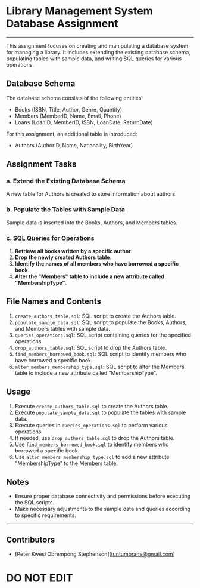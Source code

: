 # Library Management System Database Assignment
---
This assignment focuses on creating and manipulating a database system for managing a library. It includes extending the existing database schema, populating tables with sample data, and writing SQL queries for various operations.

## Database Schema

The database schema consists of the following entities:

- Books (ISBN, Title, Author, Genre, Quantity)
- Members (MemberID, Name, Email, Phone)
- Loans (LoanID, MemberID, ISBN, LoanDate, ReturnDate)

For this assignment, an additional table is introduced:

- Authors (AuthorID, Name, Nationality, BirthYear)

## Assignment Tasks

### a. Extend the Existing Database Schema

A new table for Authors is created to store information about authors.

### b. Populate the Tables with Sample Data

Sample data is inserted into the Books, Authors, and Members tables.

### c. SQL Queries for Operations

1. **Retrieve all books written by a specific author**.
2. **Drop the newly created Authors table**.
3. **Identify the names of all members who have borrowed a specific book**.
4. **Alter the "Members" table to include a new attribute called "MembershipType"**.

## File Names and Contents

1. `create_authors_table.sql`: SQL script to create the Authors table.
2. `populate_sample_data.sql`: SQL script to populate the Books, Authors, and Members tables with sample data.
3. `queries_operations.sql`: SQL script containing queries for the specified operations.
4. `drop_authors_table.sql`: SQL script to drop the Authors table.
5. `find_members_borrowed_book.sql`: SQL script to identify members who have borrowed a specific book.
6. `alter_members_membership_type.sql`: SQL script to alter the Members table to include a new attribute called "MembershipType".

## Usage

1. Execute `create_authors_table.sql` to create the Authors table.
2. Execute `populate_sample_data.sql` to populate the tables with sample data.
3. Execute queries in `queries_operations.sql` to perform various operations.
4. If needed, use `drop_authors_table.sql` to drop the Authors table.
5. Use `find_members_borrowed_book.sql` to identify members who borrowed a specific book.
6. Use `alter_members_membership_type.sql` to add a new attribute "MembershipType" to the Members table.

## Notes

- Ensure proper database connectivity and permissions before executing the SQL scripts.
- Make necessary adjustments to the sample data and queries according to specific requirements.
---
## Contributors

- [Peter Kwesi Obrempong Stephenson][tuntumbrane@gmail.com]
# DO NOT EDIT
